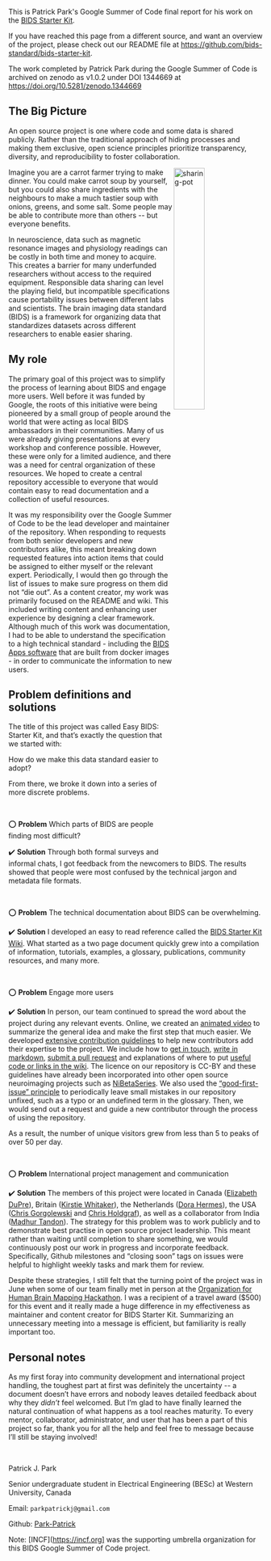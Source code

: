 This is Patrick Park's Google Summer of Code final report for his work on the
[BIDS Starter Kit](https://github.com/bids-standard/bids-starter-kit).

If you have reached this page from a different source, and want an overview of
the project, please check out our README file at
<https://github.com/bids-standard/bids-starter-kit>.

The work completed by Patrick Park during the Google Summer of Code is archived
on zenodo as v1.0.2 under DOI 1344669 at
<https://doi.org/10.5281/zenodo.1344669>

## The Big Picture

An open source project is one where code and some data is shared publicly.
Rather than the traditional approach of hiding processes and making them
exclusive, open science principles prioritize transparency, diversity, and
reproducibility to foster collaboration.

<img align="right" width="35%" src="https://i.imgur.com/zxmd6W5.jpg" alt="sharing-pot"/>

Imagine you are a carrot farmer trying to make dinner. You could make carrot
soup by yourself, but you could also share ingredients with the neighbours to
make a much tastier soup with onions, greens, and some salt. Some people may be
able to contribute more than others -- but everyone benefits.

In neuroscience, data such as magnetic resonance images and physiology readings
can be costly in both time and money to acquire. This creates a barrier for many
underfunded researchers without access to the required equipment. Responsible
data sharing can level the playing field, but incompatible specifications cause
portability issues between different labs and scientists. The brain imaging data
standard (BIDS) is a framework for organizing data that standardizes datasets
across different researchers to enable easier sharing.

## My role

The primary goal of this project was to simplify the process of learning about
BIDS and engage more users. Well before it was funded by Google, the roots of
this initiative were being pioneered by a small group of people around the world
that were acting as local BIDS ambassadors in their communities. Many of us were
already giving presentations at every workshop and conference possible. However,
these were only for a limited audience, and there was a need for central
organization of these resources. We hoped to create a central repository
accessible to everyone that would contain easy to read documentation and a
collection of useful resources.

It was my responsibility over the Google Summer of Code to be the lead developer
and maintainer of the repository. When responding to requests from both senior
developers and new contributors alike, this meant breaking down requested
features into action items that could be assigned to either myself or the
relevant expert. Periodically, I would then go through the list of issues to
make sure progress on them did not “die out”. As a content creator, my work was
primarily focused on the README and wiki. This included writing content and
enhancing user experience by designing a clear framework. Although much of this
work was documentation, I had to be able to understand the specification to a
high technical standard - including the
[BIDS Apps software](http://bids-apps.neuroimaging.io/apps/) that are built from
docker images - in order to communicate the information to new users.

## Problem definitions and solutions

The title of this project was called Easy BIDS: Starter Kit, and that’s exactly
the question that we started with:

How do we make this data standard easier to adopt?

From there, we broke it down into a series of more discrete problems.

<br>

:o: **Problem** Which parts of BIDS are people finding most difficult?

:heavy_check_mark: **Solution** Through both formal surveys and informal chats,
I got feedback from the newcomers to BIDS. The results showed that people were
most confused by the technical jargon and metadata file formats.

<br>

:o: **Problem** The technical documentation about BIDS can be overwhelming.

:heavy_check_mark: **Solution** I developed an easy to read reference called the
[BIDS Starter Kit Wiki](https://github.com/bids-standard/bids-starter-kit/wiki).
What started as a two page document quickly grew into a compilation of
information, tutorials, examples, a glossary, publications, community resources,
and many more.

<br>

:o: **Problem** Engage more users

:heavy_check_mark: **Solution** In person, our team continued to spread the word
about the project during any relevant events. Online, we created an
[animated video](https://camo.githubusercontent.com/aada478abaddf957a3622589a5c370f11bf67642/687474703a2f2f696d672e796f75747562652e636f6d2f76692f425964686a5675427347302f302e6a7067)
to summarize the general idea and make the first step that much easier. We
developed
[extensive contribution guidelines](https://github.com/bids-standard/bids-starter-kit/blob/main/CONTRIBUTING.md)
to help new contributors add their expertise to the project. We include how to
[get in touch](https://github.com/bids-standard/bids-starter-kit/blob/main/CONTRIBUTING.md#get-in-touch),
[write in markdown](https://github.com/bids-standard/bids-starter-kit/blob/main/CONTRIBUTING.md#writing-in-markdown),
[submit a pull request](https://github.com/bids-standard/bids-starter-kit/blob/main/CONTRIBUTING.md#making-a-change-with-a-pull-request)
and explanations of where to put
[useful code or links in the wiki](https://github.com/bids-standard/bids-starter-kit/blob/main/CONTRIBUTING.md#where-to-start-wiki-code-and-templates).
The licence on our repository is CC-BY and these guidelines have already been
incorporated into other open source neuroimaging projects such as
[NiBetaSeries](https://nibetaseries.readthedocs.io/en/stable/). We also used the
[“good-first-issue” principle](https://github.com/bids-standard/bids-starter-kit/blob/main/CONTRIBUTING.md#where-to-start-issue-labels)
to periodically leave small mistakes in our repository unfixed, such as a typo
or an undefined term in the glossary. Then, we would send out a request and
guide a new contributor through the process of using the repository.

As a result, the number of unique visitors grew from less than 5 to peaks of
over 50 per day.

<br>

:o: **Problem** International project management and communication

:heavy_check_mark: **Solution** The members of this project were located in
Canada ([Elizabeth DuPre](https://github.com/emdupre)), Britain
([Kirstie Whitaker](https://github.com/KirstieJane)), the Netherlands
([Dora Hermes](https://github.com/dorahermes)), the USA
([Chris Gorgolewski](https://github.com/chrisgorgo) and
[Chris Holdgraf](https://github.com/choldgraf/)), as well as a collaborator from
India ([Madhur Tandon](https://github.com/madhur-tandon)). The strategy for this
problem was to work publicly and to demonstrate best practise in open source
project leadership. This meant rather than waiting until completion to share
something, we would continuously post our work in progress and incorporate
feedback. Specifically, Github milestones and “closing soon” tags on issues were
helpful to highlight weekly tasks and mark them for review.

Despite these strategies, I still felt that the turning point of the project was
in June when some of our team finally met in person at the
[Organization for Human Brain Mapping Hackathon](https://ohbm.github.io/hackathon2018/).
I was a recipient of a travel award ($500) for this event and it really made a
huge difference in my effectiveness as maintainer and content creator for BIDS
Starter Kit. Summarizing an unnecessary meeting into a message is efficient, but
familiarity is really important too.

## Personal notes

As my first foray into community development and international project handling,
the toughest part at first was definitely the uncertainty -- a document doesn’t
have errors and nobody leaves detailed feedback about why they _didn’t_ feel
welcomed. But I’m glad to have finally learned the natural continuation of what
happens as a tool reaches maturity. To every mentor, collaborator,
administrator, and user that has been a part of this project so far, thank you
for all the help and feel free to message because I’ll still be staying
involved!

<br>

Patrick J. Park

Senior undergraduate student in Electrical Engineering (BESc) at Western
University, Canada

Email: `parkpatrickj@gmail.com`

Github: [Park-Patrick](https://github.com/Park-Patrick)

Note: [INCF](https://incf.org] was the supporting umbrella organization for this BIDS Google Summer of Code project. 

